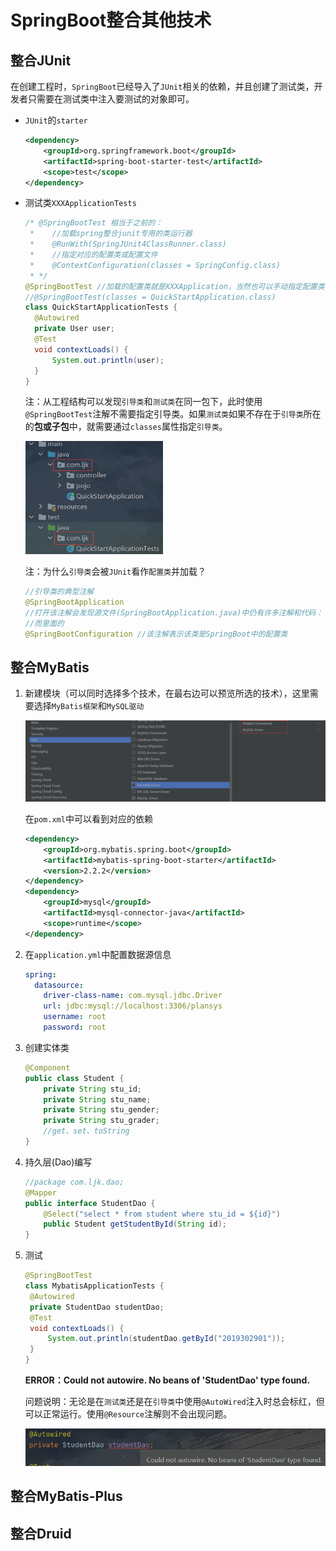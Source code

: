 # SpringBoot整合其他技术

## 整合JUnit

在创建工程时，`SpringBoot`已经导入了`JUnit`相关的依赖，并且创建了测试类，开发者只需要在测试类中注入要测试的对象即可。

- `JUnit`的`starter`

  ```xml
  <dependency>
      <groupId>org.springframework.boot</groupId>
      <artifactId>spring-boot-starter-test</artifactId>
      <scope>test</scope>
  </dependency>
  ```

- 测试类`XXXApplicationTests`

  ```java
  /* @SpringBootTest 相当于之前的：
   *    //加载spring整合junit专用的类运行器
   *    @RunWith(SpringJUnit4ClassRunner.class)
   *    //指定对应的配置类或配置文件
   *    @ContextConfiguration(classes = SpringConfig.class)
   * */
  @SpringBootTest //加载的配置类就是XXXApplication，当然也可以手动指定配置类：
  //@SpringBootTest(classes = QuickStartApplication.class)
  class QuickStartApplicationTests {
  	@Autowired
  	private User user;
  	@Test
  	void contextLoads() {
  		System.out.println(user);
  	}
  }
  ```

  注：从工程结构可以发现`引导类`和`测试类`在同一包下，此时使用`@SpringBootTest`注解不需要指定引导类。如果`测试类`如果不存在于`引导类`所在的**包或子包**中，就需要通过`classes`属性指定`引导类`。

  <img src="SpringBoot整合其他技术.assets/image-20220223112452762.png" alt="image-20220223112452762" style="zoom: 67%;" />

  注：为什么`引导类`会被`JUnit`看作`配置类`并加载？

  ```java
  //引导类的典型注解 
  @SpringBootApplication
  //打开该注解会发现源文件(SpringBootApplication.java)中仍有许多注解和代码：
  //而里面的
  @SpringBootConfiguration //该注解表示该类是SpringBoot中的配置类
  ```

## 整合MyBatis

1. 新建模块（可以同时选择多个技术，在最右边可以预览所选的技术），这里需要选择`MyBatis框架`和`MySQL驱动`

   ![image-20220223114527772](SpringBoot整合其他技术.assets/image-20220223114527772.png)

   在`pom.xml`中可以看到对应的依赖

   ```xml
   <dependency>
       <groupId>org.mybatis.spring.boot</groupId>
       <artifactId>mybatis-spring-boot-starter</artifactId>
       <version>2.2.2</version>
   </dependency>
   <dependency>
       <groupId>mysql</groupId>
       <artifactId>mysql-connector-java</artifactId>
       <scope>runtime</scope>
   </dependency>
   ```

2. 在`application.yml`中配置数据源信息

   ```yaml
   spring:
     datasource:
       driver-class-name: com.mysql.jdbc.Driver
       url: jdbc:mysql://localhost:3306/plansys
       username: root
       password: root
   ```

3. 创建实体类

   ```java
   @Component
   public class Student {
       private String stu_id;
       private String stu_name;
       private String stu_gender;
       private String stu_grader;
       //get、set、toString
   }
   ```

4. 持久层(Dao)编写

   ```java
   //package com.ljk.dao;
   @Mapper
   public interface StudentDao {
       @Select("select * from student where stu_id = ${id}")
       public Student getStudentById(String id);
   }
   ```

5. 测试

   ```java
   @SpringBootTest
   class MybatisApplicationTests {
   	@Autowired
   	private StudentDao studentDao;
   	@Test
   	void contextLoads() {
   		System.out.println(studentDao.getById("2019302901"));
   	}
   }
   ```

   **ERROR：Could not autowire. No beans of 'StudentDao' type found.**

   问题说明：无论是在`测试类`还是在`引导类`中使用`@AutoWired`注入时总会标红，但可以正常运行。使用`@Resource`注解则不会出现问题。

   ![image-20220223154726223](SpringBoot整合其他技术.assets/image-20220223154726223.png)

   

## 整合MyBatis-Plus



## 整合Druid

